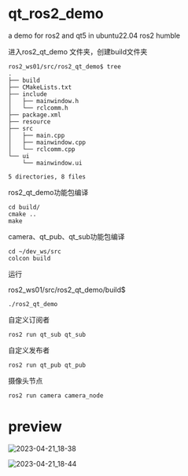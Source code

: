 # qt_ros2_demo
a demo for ros2 and qt5 in ubuntu22.04 ros2 humble

进入ros2_qt_demo 文件夹，创建build文件夹
```shell
ros2_ws01/src/ros2_qt_demo$ tree
.
├── build
├── CMakeLists.txt
├── include
│   ├── mainwindow.h
│   └── rclcomm.h
├── package.xml
├── resource
├── src
│   ├── main.cpp
│   ├── mainwindow.cpp
│   └── rclcomm.cpp
└── ui
    └── mainwindow.ui

5 directories, 8 files
```
ros2_qt_demo功能包编译
```shell
cd build/
cmake ..
make
```
camera、qt_pub、qt_sub功能包编译
```shell
cd ~/dev_ws/src
colcon build
```

运行

ros2_ws01/src/ros2_qt_demo/build$
```shell
./ros2_qt_demo
```

自定义订阅者
```shell
ros2 run qt_sub qt_sub
```

自定义发布者
```shell
ros2 run qt_pub qt_pub
```

摄像头节点
```shell
ros2 run camera camera_node
```
# preview
![2023-04-21_18-38](https://user-images.githubusercontent.com/33952798/233620873-a91bf43f-4caf-431a-b08d-591d4bc732b7.png)

![2023-04-21_18-44](https://user-images.githubusercontent.com/33952798/233621037-e2d03b61-28e2-4547-8826-80d29f70fa01.png)

